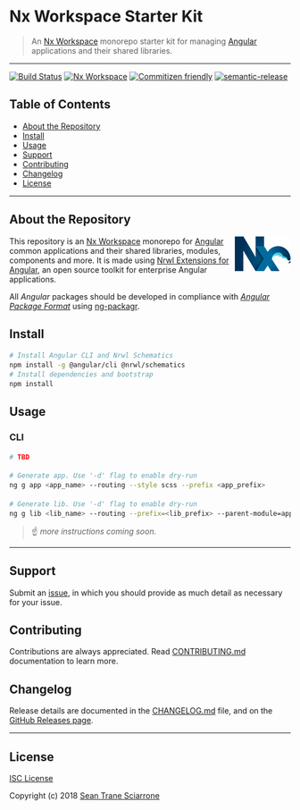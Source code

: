 # Nx Workspace Starter Kit

> An [Nx Workspace](https://nrwl.io/nx/guide-nx-workspace) monorepo starter kit for managing [Angular](https://angular.io/) applications and their shared libraries.

---

[![Build Status](https://travis-ci.com/seantrane/nx-starter.svg?branch=master)](https://travis-ci.com/seantrane/nx-starter) [![Nx Workspace](https://img.shields.io/badge/monorepo-Nx%20Workspace-blue.svg)](https://nrwl.io/nx/guide-nx-workspace) [![Commitizen friendly](https://img.shields.io/badge/commitizen-friendly-brightgreen.svg)](http://commitizen.github.io/cz-cli/) [![semantic-release](https://img.shields.io/badge/%20%20%F0%9F%93%A6%F0%9F%9A%80-semantic--release-e10079.svg)](https://github.com/semantic-release/semantic-release)

## Table of Contents

- [About the Repository](#about)
- [Install](#install)
- [Usage](#usage)
- [Support](#support)
- [Contributing](#contributing)
- [Changelog](#changelog)
- [License](#license)

---

## About the Repository <a id="about"></a>

<a href="https://nrwl.io/nx/guide-nx-workspace"><img src="https://raw.githubusercontent.com/seantrane/nx-starter/master/apps/nxsweb/src/_rootfiles/nx-logo.png" align="right"></a>

This repository is an [Nx Workspace](https://nrwl.io/nx/guide-nx-workspace) monorepo for [Angular](https://angular.io/) common applications and their shared libraries, modules, components and more. It is made using [Nrwl Extensions for Angular](https://nrwl.io/nx), an open source toolkit for enterprise Angular applications.

All _Angular_ packages should be developed in compliance with _[Angular Package Format](https://docs.google.com/document/d/1CZC2rcpxffTDfRDs6p1cfbmKNLA6x5O-NtkJglDaBVs/preview)_ using [ng-packagr](https://github.com/dherges/ng-packagr).

## Install <a id="install"></a>

```sh
# Install Angular CLI and Nrwl Schematics
npm install -g @angular/cli @nrwl/schematics
# Install dependencies and bootstrap
npm install
```

## Usage <a id="usage"></a>

### CLI

```sh
# TBD

# Generate app. Use '-d' flag to enable dry-run
ng g app <app_name> --routing --style scss --prefix <app_prefix>

# Generate lib. Use '-d' flag to enable dry-run
ng g lib <lib_name> --routing --prefix=<lib_prefix> --parent-module=apps/<app_name>/src/app/app.module.ts

```

> :point_up: _more instructions coming soon._

---

## Support <a id="support"></a>

Submit an [issue](https://github.com/seantrane/nx-starter/issues/new), in which you should provide as much detail as necessary for your issue.

## Contributing <a id="contributing"></a>

Contributions are always appreciated. Read [CONTRIBUTING.md](https://github.com/seantrane/nx-starter/blob/master/CONTRIBUTING.md) documentation to learn more.

## Changelog <a id="changelog"></a>

Release details are documented in the [CHANGELOG.md](https://github.com/seantrane/nx-starter/blob/master/CHANGELOG.md) file, and on the [GitHub Releases page](https://github.com/seantrane/nx-starter/releases).

---

## License <a id="license"></a>

[ISC License](https://github.com/seantrane/monorepo/blob/master/LICENSE)

Copyright (c) 2018 [Sean Trane Sciarrone](https://github.com/seantrane)
